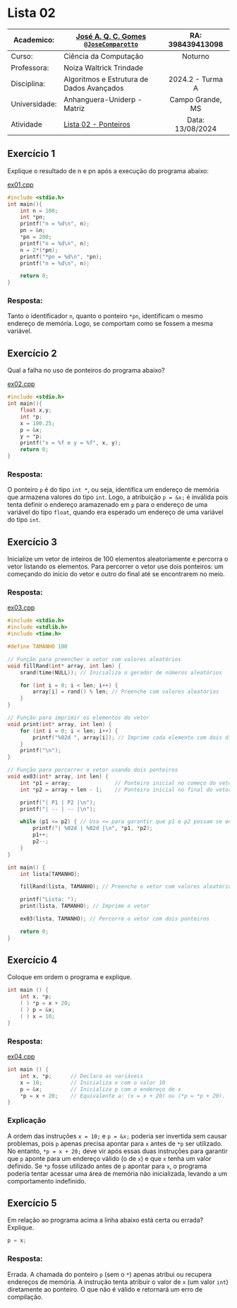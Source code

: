 # Lista 02

| Academico:    | [José A. Q. C. Gomes <code>@JoseComparotto</code>](https://github.com/JoseComparotto) | RA: 398439413098     |
| ------------- | ------------------------------------------------------------------------------------- | :------------------: |
| Curso:        | Ciência da Computação                                                                 | Noturno              |
| Professora:   | Noiza Waltrick Trindade                                                               |                      |
| Disciplina:   | Algoritmos e Estrutura de Dados Avançados                                             | 2024.2 - Turma A |
| Universidade: | Anhanguera-Uniderp - Matriz                                                           | Campo Grande, MS     |
| Atividade     | [Lista 02 - Ponteiros](./Docs/EDA%20-%20Lista02.pdf)                                 | Data: 13/08/2024               |

## Exercício 1

Explique o resultado de n e pn após a execução do programa abaixo:

[ex01.cpp](./Src/ex01.cpp)
```cpp
#include <stdio.h>
int main(){
    int n = 100;
    int *pn;
    printf("n = %d\n", n);
    pn = &n;
    *pn = 200;
    printf("n = %d\n", n);
    n = 2*(*pn);
    printf("*pn = %d\n", *pn);
    printf("n = %d\n", n);

    return 0;
}
```
### Resposta:

Tanto o identificador `n`, quanto o ponteiro `*pn`, identificam o mesmo endereço de memória. Logo, se comportam como se fossem a mesma variável.

## Exercício 2

Qual a falha no uso de ponteiros do programa abaixo?

[ex02.cpp](./Src/ex02.cpp)
```cpp
#include <stdio.h>
int main(){
    float x,y;
    int *p;
    x = 100.25;
    p = &x;
    y = *p;
    printf("x = %f e y = %f", x, y);
    return 0;
}
```
### Resposta:

O ponteiro `p` é do tipo `int *`, ou seja, identifica um endereço de memória que armazena valores do tipo `int`. Logo, a atribuição `p = &x;` é inválida pois tenta definir o endereço aramazenado em `p` para o endereço de uma variável do tipo `float`, quando era esperado um endereço de uma variável do tipo `int`.

## Exercício 3

Inicialize um vetor de inteiros de 100 elementos aleatoriamente e percorra o vetor listando os elementos. Para percorrer o vetor use dois ponteiros: um começando do início do vetor e outro do final até se encontrarem no meio. 

### Resposta:

[ex03.cpp](./Src/ex03.cpp)
```cpp
#include <stdio.h>
#include <stdlib.h>
#include <time.h>

#define TAMANHO 100

// Função para preencher o vetor com valores aleatórios
void fillRand(int* array, int len) {
    srand(time(NULL)); // Inicializa o gerador de números aleatórios

    for (int i = 0; i < len; i++) {
        array[i] = rand() % len; // Preenche com valores aleatórios
    }
}

// Função para imprimir os elementos do vetor
void print(int* array, int len) {
    for (int i = 0; i < len; i++) {
        printf("%02d ", array[i]); // Imprime cada elemento com dois dígitos
    }
    printf("\n");
}

// Função para percorrer o vetor usando dois ponteiros
void ex03(int* array, int len) {
    int *p1 = array;              // Ponteiro inicial no começo do vetor
    int *p2 = array + len - 1;    // Ponteiro inicial no final do vetor

    printf("| P1 | P2 |\n");
    printf("| -- | -- |\n");

    while (p1 <= p2) { // Usa <= para garantir que p1 e p2 possam se encontrar
        printf("| %02d | %02d |\n", *p1, *p2);
        p1++; 
        p2--;
    }
}

int main() {
    int lista[TAMANHO];

    fillRand(lista, TAMANHO); // Preenche o vetor com valores aleatórios

    printf("Lista: ");
    print(lista, TAMANHO); // Imprime o vetor

    ex03(lista, TAMANHO); // Percorre o vetor com dois ponteiros

    return 0;
}
```

## Exercício 4

Coloque em ordem o programa e explique.

```cpp
int main () {
    int x, *p;
    ( ) *p = x + 20;
    ( ) p = &x;
    ( ) x = 10;
}
```

### Resposta:

[ex04.cpp](./Src/ex04.cpp)
```cpp
int main () {
    int x, *p;      // Declara as variáveis
    x = 10;         // Inicializa x com o valor 10
    p = &x;         // Inicializa p com o endereço de x
    *p = x + 20;    // Equivalente a: (x = x + 20) ou (*p = *p + 20).
}
```

### Explicação

A ordem das instruções `x = 10;` e `p = &x;` poderia ser invertida sem causar problemas, pois `p` apenas precisa apontar para `x` antes de `*p` ser utilizado. No entanto, `*p = x + 20;` deve vir após essas duas instruções para garantir que `p` aponte para um endereço válido (o de `x`) e que `x` tenha um valor definido. Se `*p` fosse utilizado antes de `p` apontar para `x`, o programa poderia tentar acessar uma área de memória não inicializada, levando a um comportamento indefinido.

## Exercício 5

Em relação ao programa acima a linha abaixo está certa ou errada? Explique.

```cpp
p = x;
```

### Resposta:

Errada. A chamada do ponteiro `p` (sem o `*`) apenas atribui ou recupera endereços de memória. A instrução tenta atribuir o valor de `x` (um valor `int`) diretamente ao ponteiro. O que não é válido e retornará um erro de compilação. 
